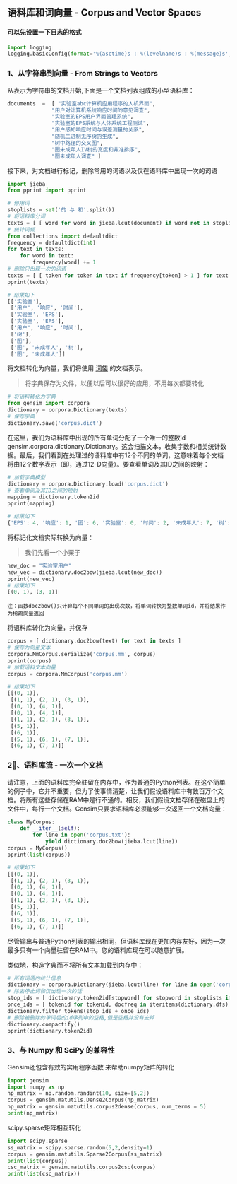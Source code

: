 ## 语料库和词向量 - Corpus and Vector Spaces

#### 可以先设置一下日志的格式
```python
import logging
logging.basicConfig(format='%(asctime)s : %(levelname)s : %(message)s', level=logging.INFO)
```

### 1、从字符串到向量 - From Strings to Vectors
从表示为字符串的文档开始,下面是一个文档列表组成的小型语料库：
```python
documents  =  [ "实验室abc计算机应用程序的人机界面",
              "用户对计算机系统响应时间的意见调查",
              "实验室的EPS用户界面管理系统",
              "实验室的EPS系统与人体系统工程测试",
              "用户感知响应时间与误差测量的关系",
              "随机二进制无序树的生成",
              "树中路径的交叉图",
              "图未成年人IV树的宽度和井准排序",
              "图未成年人调查" ]
```
接下来，对文档进行标记，删除常用的词语以及仅在语料库中出现一次的词语
```python
import jieba
from pprint import pprint

# 停用词
stoplists = set('的 与 和'.split())
# 将语料库分词
texts = [ [ word for word in jieba.lcut(document) if word not in stoplists ] for document in documents ]
# 统计词频
from collections import defaultdict
frequency = defaultdict(int)
for text in texts:
    for word in text:
        frequency[word] += 1
# 删除只出现一次的词语
texts = [ [ token for token in text if frequency[token] > 1 ] for text in texts ]
pprint(texts)

# 结果如下
[['实验室'],
 ['用户', '响应', '时间'],
 ['实验室', 'EPS'],
 ['实验室', 'EPS'],
 ['用户', '响应', '时间'],
 ['树'],
 ['图'],
 ['图', '未成年人', '树'],
 ['图', '未成年人']]
```
将文档转化为向量，我们将使用 [词袋](https://en.wikipedia.org/wiki/Bag-of-words_model) 的文档表示。
> 将字典保存为文件，以便以后可以很好的应用，不用每次都要转化
```python
# 将语料转化为字典
from gensim import corpora
dictionary = corpora.Dictionary(texts)
# 保存字典
dictionary.save('corpus.dict')
```
在这里，我们为语料库中出现的所有单词分配了一个唯一的整数id gensim.corpora.dictionary.Dictionary。这会扫描文本，收集字数和相关统计数据。最后，我们看到在处理过的语料库中有12个不同的单词，这意味着每个文档将由12个数字表示（即，通过12-D向量）。要查看单词及其ID之间的映射：
```python
# 加载字典模型
dictionary = corpora.Dictionary.load('corpus.dict')
# 查看单词及其ID之间的映射
mapping = dictionary.token2id
pprint(mapping)

# 结果如下
{'EPS': 4, '响应': 1, '图': 6, '实验室': 0, '时间': 2, '未成年人': 7, '树': 5, '用户': 3}
```

将标记化文档实际转换为向量：
> 我们先看一个小栗子
```python
new_doc = "实验室用户"
new_vec = dictionary.doc2bow(jieba.lcut(new_doc))
pprint(new_vec)
# 结果如下
[(0, 1), (3, 1)]
```

    注：函数doc2bow()只计算每个不同单词的出现次数，将单词转换为整数单词id，并将结果作为稀疏向量返回

将语料库转化为向量，并保存
```python
corpus = [ dictionary.doc2bow(text) for text in texts ]
# 保存为向量文本
corpora.MmCorpus.serialize('corpus.mm', corpus)
pprint(corpus)
# 加载语料文本向量
corpus = corpora.MmCorpus('corpus.mm')

# 结果如下
[[(0, 1)],
 [(1, 1), (2, 1), (3, 1)],
 [(0, 1), (4, 1)],
 [(0, 1), (4, 1)],
 [(1, 1), (2, 1), (3, 1)],
 [(5, 1)],
 [(6, 1)],
 [(5, 1), (6, 1), (7, 1)],
 [(6, 1), (7, 1)]]
```

### 2、语料库流 - 一次一个文档
请注意，上面的语料库完全驻留在内存中，作为普通的Python列表。在这个简单的例子中，它并不重要，但为了使事情清楚，让我们假设语料库中有数百万个文档。将所有这些存储在RAM中是行不通的。相反，我们假设文档存储在磁盘上的文件中，每行一个文档。Gensim只要求语料库必须能够一次返回一个文档向量：

```python
class MyCorpus:
    def __iter__(self):
        for line in open('corpus.txt'):
            yield dictionary.doc2bow(jieba.lcut(line))
corpus = MyCorpus()
pprint(list(corpus))

# 结果如下
[[(0, 1)],
 [(1, 1), (2, 1), (3, 1)],
 [(0, 1), (4, 1)],
 [(0, 1), (4, 1)],
 [(1, 1), (2, 1), (3, 1)],
 [(5, 1)],
 [(6, 1)],
 [(5, 1), (6, 1), (7, 1)],
 [(6, 1), (7, 1)]]
```
尽管输出与普通Python列表的输出相同，但语料库现在更加内存友好，因为一次最多只有一个向量驻留在RAM中。您的语料库现在可以随意扩展。

类似地，构造字典而不将所有文本加载到内存中：
```python
# 所有词语的统计信息
dictionary = corpora.Dictionary(jieba.lcut(line) for line in open('corpus.txt', encoding='utf-8'))
# 除去停止词和仅出现一次的话
stop_ids = [ dictionary.token2id[stopword] for stopword in stoplists if stopword in dictionary.token2id ]
once_ids = [ tokenid for tokenid, docfreq in iteritems(dictionary.dfs) if docfreq == 1 ]
dictionary.filter_tokens(stop_ids + once_ids)
# 删除被删除的单词后的id序列中的空格,但是空格并没有去掉
dictionary.compactify()
pprint(dictionary.token2id)
```

### 3、与 Numpy 和 SciPy 的兼容性
Gensim还包含有效的实用程序函数 来帮助numpy矩阵的转化
```python
import gensim
import numpy as np
np_matrix = np.random.randint(10, size=[5,2])
corpus = gensim.matutils.Dense2Corpus(np_matrix)
np_matrix = gensim.matutils.corpus2dense(corpus, num_terms = 5)
print(np_matrix)
```
scipy.sparse矩阵相互转化
```python
import scipy.sparse
ss_matrix = scipy.sparse.random(5,2,density=1)
corpus = gensim.matutils.Sparse2Corpus(ss_matrix)
print(list(corpus))
csc_matrix = gensim.matutils.corpus2csc(corpus)
print(list(csc_matrix))
```
